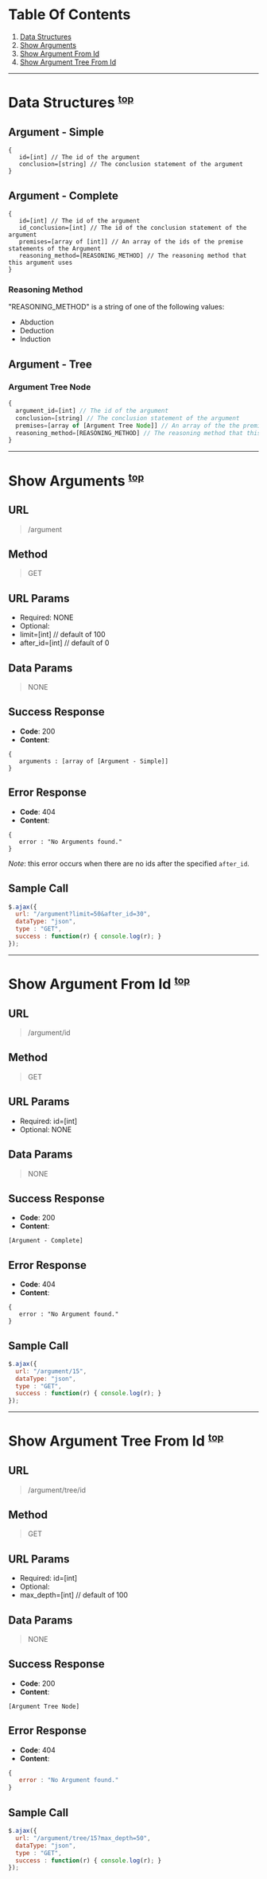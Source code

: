 # <a name="TOC">Table Of Contents</a>
1. [Data Structures](#data-structures)
2. [Show Arguments](#show-arguments)
3. [Show Argument From Id](#show-argument-from-id)
4. [Show Argument Tree From Id](#show-argument-tree-from-id)

***
# <a name="data-structures">Data Structures</a> <sup><small>[top](#TOC)</small></sup>

## Argument - Simple
```
{
   id=[int] // The id of the argument
   conclusion=[string] // The conclusion statement of the argument
}
```

## Argument - Complete
```
{
   id=[int] // The id of the argument
   id_conclusion=[int] // The id of the conclusion statement of the argument
   premises=[array of [int]] // An array of the ids of the premise statements of the Argument
   reasoning_method=[REASONING_METHOD] // The reasoning method that this argument uses
}
```
### Reasoning Method

"REASONING_METHOD" is a string of one of the following values:

* Abduction
* Deduction
* Induction

## Argument - Tree

### <a name="argument-tree-node">Argument Tree Node</a>
```javascript
{
  argument_id=[int] // The id of the argument
  conclusion=[string] // The conclusion statement of the argument
  premises=[array of [Argument Tree Node]] // An array of the the premises of the Argument
  reasoning_method=[REASONING_METHOD] // The reasoning method that this argument uses
}
```


***
# <a name="show-arguments">Show Arguments</a> <sup><small>[top](#TOC)</small></sup>

## URL

> /argument

## Method
> GET

## URL Params
* Required: NONE
* Optional:
 * limit=[int] // default of 100
 * after_id=[int] // default of 0

## Data Params
> NONE

## Success Response

* **Code**: 200
* **Content**: 

``` 
{
   arguments : [array of [Argument - Simple]]
}
```

## Error Response

* **Code**: 404
* **Content**: 

``` 
{
   error : "No Arguments found."
}
```
*_Note_*: this error occurs when there are no ids after the specified ```after_id```.

## Sample Call
```javascript
$.ajax({
  url: "/argument?limit=50&after_id=30", 
  dataType: "json", 
  type : "GET", 
  success : function(r) { console.log(r); }
});
```


***
# <a name="show-argument-from-id">Show Argument From Id</a> <sup><small>[top](#TOC)</small></sup>

## URL

> /argument/id

## Method
> GET

## URL Params
* Required: id=[int]
* Optional: NONE

## Data Params
> NONE

## Success Response

* **Code**: 200
* **Content**: 

``` 
[Argument - Complete]
```

## Error Response

* **Code**: 404
* **Content**: 

``` 
{
   error : "No Argument found."
}
```

## Sample Call
```javascript
$.ajax({
  url: "/argument/15", 
  dataType: "json", 
  type : "GET", 
  success : function(r) { console.log(r); }
});
```









***
# <a name="show-argument-tree-from-id">Show Argument Tree From Id</a> <sup><small>[top](#TOC)</small></sup>

## URL

> /argument/tree/id

## Method
> GET

## URL Params
* Required: id=[int]
* Optional:
 * max_depth=[int] // default of 100

## Data Params
> NONE

## Success Response

* **Code**: 200
* **Content**: 

``` 
[Argument Tree Node]
```

## Error Response

* **Code**: 404
* **Content**: 

```javascript
{
   error : "No Argument found."
}
```

## Sample Call
```javascript
$.ajax({
  url: "/argument/tree/15?max_depth=50", 
  dataType: "json", 
  type : "GET", 
  success : function(r) { console.log(r); }
});
```
